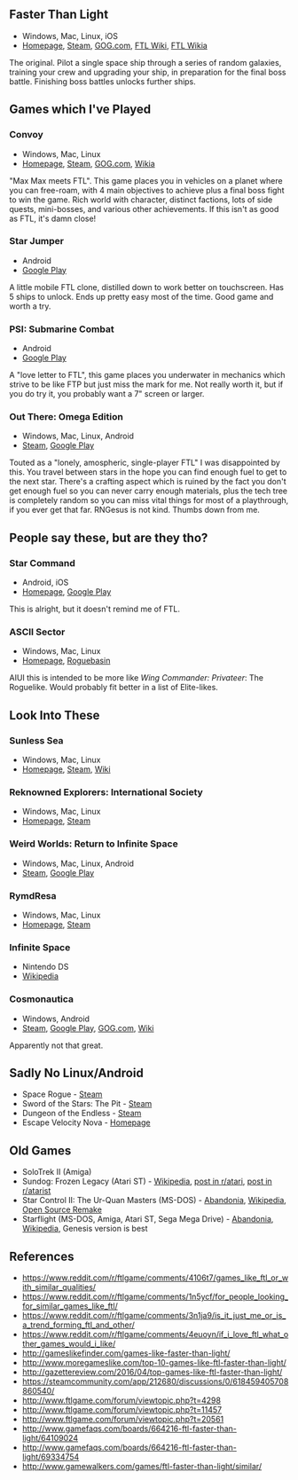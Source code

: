 ## Faster Than Light

* Windows, Mac, Linux, iOS
* [Homepage](http://www.ftlgame.com/), [Steam](http://store.steampowered.com/app/212680/), [GOG.com](https://www.gog.com/game/faster_than_light), [FTL Wiki](http://ftlwiki.com/), [FTL Wikia](http://ftl.wikia.com/)

The original. Pilot a single space ship through a series of random galaxies, training your crew and upgrading your ship, in preparation for the final boss battle. Finishing boss battles unlocks further ships.

## Games which I've Played

### Convoy

* Windows, Mac, Linux
* [Homepage](http://convoy-games.com/), [Steam](http://store.steampowered.com/app/318230/), [GOG.com](https://www.gog.com/game/convoy), [Wikia](http://convoy-game.wikia.com/)

"Max Max meets FTL". This game places you in vehicles on a planet where you can free-roam, with 4 main objectives to achieve plus a final boss fight to win the game. Rich world with character, distinct factions, lots of side quests, mini-bosses, and various other achievements. If this isn't as good as FTL, it's damn close!

### Star Jumper

* Android
* [Google Play](https://play.google.com/store/apps/details?id=com.dmdsoftware.starjumper)

A little mobile FTL clone, distilled down to work better on touchscreen. Has 5 ships to unlock. Ends up pretty easy most of the time. Good game and worth a try.

### PSI: Submarine Combat

* Android
* [Google Play](https://play.google.com/store/apps/details?id=com.exanosoftware.psi)

A "love letter to FTL", this game places you underwater in mechanics which strive to be like FTP but just miss the mark for me. Not really worth it, but if you do try it, you probably want a 7" screen or larger.

### Out There: Omega Edition

* Windows, Mac, Linux, Android
* [Steam](http://store.steampowered.com/app/334420/), [Google Play](https://play.google.com/store/apps/details?id=com.miclos.google.games.outthere)

Touted as a "lonely, amospheric, single-player FTL" I was disappointed by this. You travel between stars in the hope you can find enough fuel to get to the next star. There's a crafting aspect which is ruined by the fact you don't get enough fuel so you can never carry enough materials, plus the tech tree is completely random so you can miss vital things for most of a playthrough, if you ever get that far. RNGesus is not kind. Thumbs down from me.

## People say these, but are they tho?

### Star Command

* Android, iOS
* [Homepage](http://www.starcommandgame.com/), [Google Play](https://play.google.com/store/apps/details?id=com.starcommand.scgame&hl=en)

This is alright, but it doesn't remind me of FTL.

### ASCII Sector

* Windows, Mac, Linux
* [Homepage](http://www.asciisector.net/), [Roguebasin](http://www.roguebasin.com/index.php?title=Ascii_Sector)

AIUI this is intended to be more like *Wing Commander: Privateer*: The Roguelike. Would probably fit better in a list of Elite-likes.

## Look Into These

### Sunless Sea

* Windows, Mac, Linux
* [Homepage](http://www.failbettergames.com/sunless/), [Steam](http://store.steampowered.com/app/304650/), [Wiki](sunlesssea.gamepedia.com/)

### Reknowned Explorers: International Society

* Windows, Mac, Linux
* [Homepage](http://renownedexplorers.com/), [Steam](http://store.steampowered.com/app/296970/)

### Weird Worlds: Return to Infinite Space

* Windows, Mac, Linux, Android
* [Steam](http://store.steampowered.com/app/226120), [Google Play](https://play.google.com/store/apps/details?id=com.astraware.weirdworlds&hl=en)

### RymdResa

* Windows, Mac, Linux
* [Homepage](http://rymdresa.com/), [Steam](http://store.steampowered.com/app/269690/)

### Infinite Space

* Nintendo DS
* [Wikipedia](https://en.wikipedia.org/wiki/Infinite_Space)

### Cosmonautica

* Windows, Android
* [Steam](http://store.steampowered.com/app/320340/), [Google Play](https://play.google.com/store/apps/details?id=com.chasingcarrots.cosmonautica), [GOG.com](https://www.gog.com/game/cosmonautica), [Wiki](http://cosmonautica.gamepedia.com/)

Apparently not that great.

## Sadly No Linux/Android

* Space Rogue - [Steam](http://store.steampowered.com/app/364300)
* Sword of the Stars: The Pit - [Steam](http://store.steampowered.com/app/233700/)
* Dungeon of the Endless - [Steam](http://store.steampowered.com/app/249050/)
* Escape Velocity Nova - [Homepage](http://www.ambrosiasw.com/games/evn/)

## Old Games

* SoloTrek II (Amiga)
* Sundog: Frozen Legacy (Atari ST) - [Wikipedia](https://en.wikipedia.org/wiki/SunDog:_Frozen_Legacy), [post in r/atari](https://www.reddit.com/r/atari/comments/4xnirp/red_screen_emulating_sundog_frozen_legacy/), [post in r/atarist](https://www.reddit.com/r/atarist/comments/4xt9xb/red_screen_emulating_sundog_frozen_legacy_xpost/)
* Star Control II: The Ur-Quan Masters (MS-DOS) - [Abandonia](http://www.abandonia.com/en/games/144/Star+Control+II.html), [Wikipedia](https://en.wikipedia.org/wiki/Star_Control_II), [Open Source Remake](http://sc2.sourceforge.net/)
* Starflight (MS-DOS, Amiga, Atari ST, Sega Mega Drive) - [Abandonia](http://www.abandonia.com/en/games/23478/starflight.html), [Wikipedia](https://en.wikipedia.org/wiki/Starflight), Genesis version is best

## References

* https://www.reddit.com/r/ftlgame/comments/4106t7/games_like_ftl_or_with_similar_qualities/
* https://www.reddit.com/r/ftlgame/comments/1n5ycf/for_people_looking_for_similar_games_like_ftl/
* https://www.reddit.com/r/ftlgame/comments/3n1ja9/is_it_just_me_or_is_a_trend_forming_ftl_and_other/
* https://www.reddit.com/r/ftlgame/comments/4euoyn/if_i_love_ftl_what_other_games_would_i_like/
* http://gameslikefinder.com/games-like-faster-than-light/
* http://www.moregameslike.com/top-10-games-like-ftl-faster-than-light/
* http://gazettereview.com/2016/04/top-games-like-ftl-faster-than-light/
* https://steamcommunity.com/app/212680/discussions/0/618459405708860540/
* http://www.ftlgame.com/forum/viewtopic.php?t=4298
* http://www.ftlgame.com/forum/viewtopic.php?t=11457
* http://www.ftlgame.com/forum/viewtopic.php?t=20561
* http://www.gamefaqs.com/boards/664216-ftl-faster-than-light/64109024
* http://www.gamefaqs.com/boards/664216-ftl-faster-than-light/69334754
* http://www.gamewalkers.com/games/ftl-faster-than-light/similar/